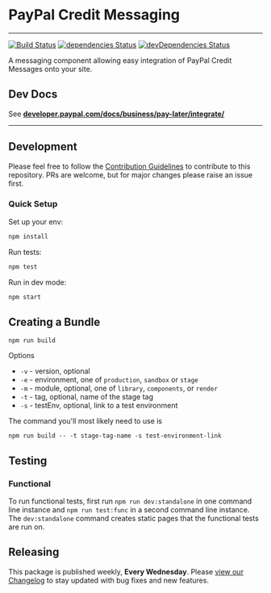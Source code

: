 # PayPal Credit Messaging

---

[![Build Status](https://travis-ci.org/paypal/paypal-messaging-components.svg?branch=master)](https://travis-ci.org/paypal/paypal-messaging-components) [![dependencies Status](https://david-dm.org/paypal/paypal-messaging-components/status.svg)](https://david-dm.org/paypal/paypal-messaging-components) [![devDependencies Status](https://david-dm.org/paypal/paypal-messaging-components/dev-status.svg)](https://david-dm.org/paypal/paypal-messaging-components?type=dev)

A messaging component allowing easy integration of PayPal Credit Messages onto your site.

## Dev Docs

See **[developer.paypal.com/docs/business/pay-later/integrate/](https://developer.paypal.com/docs/business/pay-later/integrate/)**

---

## Development

Please feel free to follow the [Contribution Guidelines](./CONTRIBUTING.md) to contribute to this repository. PRs are welcome, but for major changes please raise an issue first.

### Quick Setup

Set up your env:

```bash
npm install
```

Run tests:

```bash
npm test
```

Run in dev mode:

```bash
npm start
```

## Creating a Bundle

```
npm run build
```

Options
- `-v` - version, optional
- `-e` - environment, one of `production`, `sandbox` or `stage`
- `-m` - module, optional, one of `library`, `components`, or `render`
- `-t` - tag, optional, name of the stage tag
- `-s` - testEnv, optional, link to a test environment

The command you'll most likely need to use is

```
npm run build -- -t stage-tag-name -s test-environment-link
```

## Testing

### Functional

To run functional tests, first run `npm run dev:standalone` in one command line instance and `npm run test:func` in a second command line instance. The `dev:standalone` command creates static pages that the functional tests are run on.

## Releasing

This package is published weekly, **Every Wednesday**. Please [view our Changelog](CHANGELOG.md) to stay updated with bug fixes and new features.
